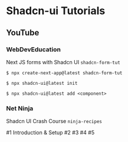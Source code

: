 # Shadcn-ui Tutorials

## YouTube

### WebDevEducation

Next JS forms with Shadcn UI
`shadcn-form-tut`

`$ npx create-next-app@latest shadcn-form-tut`

`$ npx shadcn-ui@latest init`

`$ npx shadcn-ui@latest add <component>`

### Net Ninja

Shadcn UI Crash Course
`ninja-recipes`

#1 Introduction & Setup
#2 
#3 
#4
#5